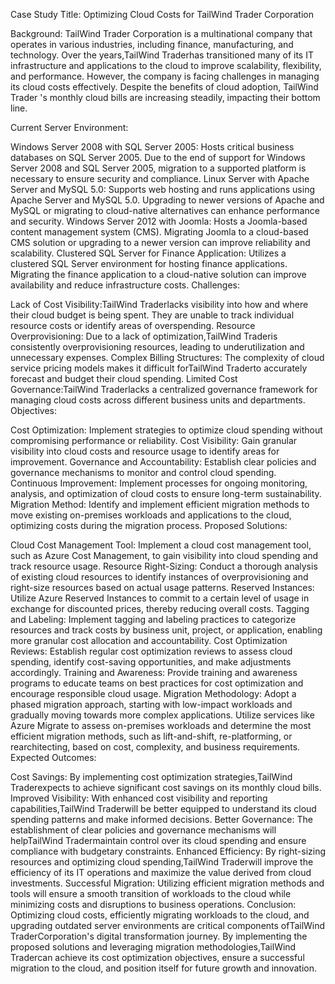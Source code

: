 

Case Study Title: Optimizing Cloud Costs for TailWind Trader Corporation

Background:
 TailWind Trader  Corporation is a multinational company that operates in various industries, including finance, manufacturing, and technology. Over the years,TailWind Traderhas transitioned many of its IT infrastructure and applications to the cloud to improve scalability, flexibility, and performance. However, the company is facing challenges in managing its cloud costs effectively. Despite the benefits of cloud adoption,  TailWind Trader 's monthly cloud bills are increasing steadily, impacting their bottom line.

Current Server Environment:

Windows Server 2008 with SQL Server 2005: Hosts critical business databases on SQL Server 2005. Due to the end of support for Windows Server 2008 and SQL Server 2005, migration to a supported platform is necessary to ensure security and compliance.
Linux Server with Apache Server and MySQL 5.0: Supports web hosting and runs applications using Apache Server and MySQL 5.0. Upgrading to newer versions of Apache and MySQL or migrating to cloud-native alternatives can enhance performance and security.
Windows Server 2012 with Joomla: Hosts a Joomla-based content management system (CMS). Migrating Joomla to a cloud-based CMS solution or upgrading to a newer version can improve reliability and scalability.
Clustered SQL Server for Finance Application: Utilizes a clustered SQL Server environment for hosting finance applications. Migrating the finance application to a cloud-native solution can improve availability and reduce infrastructure costs.
Challenges:

Lack of Cost Visibility:TailWind Traderlacks visibility into how and where their cloud budget is being spent. They are unable to track individual resource costs or identify areas of overspending.
Resource Overprovisioning: Due to a lack of optimization,TailWind Traderis consistently overprovisioning resources, leading to underutilization and unnecessary expenses.
Complex Billing Structures: The complexity of cloud service pricing models makes it difficult forTailWind Traderto accurately forecast and budget their cloud spending.
Limited Cost Governance:TailWind Traderlacks a centralized governance framework for managing cloud costs across different business units and departments.
Objectives:

Cost Optimization: Implement strategies to optimize cloud spending without compromising performance or reliability.
Cost Visibility: Gain granular visibility into cloud costs and resource usage to identify areas for improvement.
Governance and Accountability: Establish clear policies and governance mechanisms to monitor and control cloud spending.
Continuous Improvement: Implement processes for ongoing monitoring, analysis, and optimization of cloud costs to ensure long-term sustainability.
Migration Method: Identify and implement efficient migration methods to move existing on-premises workloads and applications to the cloud, optimizing costs during the migration process.
Proposed Solutions:

Cloud Cost Management Tool: Implement a cloud cost management tool, such as Azure Cost Management, to gain visibility into cloud spending and track resource usage.
Resource Right-Sizing: Conduct a thorough analysis of existing cloud resources to identify instances of overprovisioning and right-size resources based on actual usage patterns.
Reserved Instances: Utilize Azure Reserved Instances to commit to a certain level of usage in exchange for discounted prices, thereby reducing overall costs.
Tagging and Labeling: Implement tagging and labeling practices to categorize resources and track costs by business unit, project, or application, enabling more granular cost allocation and accountability.
Cost Optimization Reviews: Establish regular cost optimization reviews to assess cloud spending, identify cost-saving opportunities, and make adjustments accordingly.
Training and Awareness: Provide training and awareness programs to educate teams on best practices for cost optimization and encourage responsible cloud usage.
Migration Methodology: Adopt a phased migration approach, starting with low-impact workloads and gradually moving towards more complex applications. Utilize services like Azure Migrate to assess on-premises workloads and determine the most efficient migration methods, such as lift-and-shift, re-platforming, or rearchitecting, based on cost, complexity, and business requirements.
Expected Outcomes:

Cost Savings: By implementing cost optimization strategies,TailWind Traderexpects to achieve significant cost savings on its monthly cloud bills.
Improved Visibility: With enhanced cost visibility and reporting capabilities,TailWind Traderwill be better equipped to understand its cloud spending patterns and make informed decisions.
Better Governance: The establishment of clear policies and governance mechanisms will helpTailWind Tradermaintain control over its cloud spending and ensure compliance with budgetary constraints.
Enhanced Efficiency: By right-sizing resources and optimizing cloud spending,TailWind Traderwill improve the efficiency of its IT operations and maximize the value derived from cloud investments.
Successful Migration: Utilizing efficient migration methods and tools will ensure a smooth transition of workloads to the cloud while minimizing costs and disruptions to business operations.
Conclusion:
Optimizing cloud costs, efficiently migrating workloads to the cloud, and upgrading outdated server environments are critical components ofTailWind TraderCorporation's digital transformation journey. By implementing the proposed solutions and leveraging migration methodologies,TailWind Tradercan achieve its cost optimization objectives, ensure a successful migration to the cloud, and position itself for future growth and innovation.